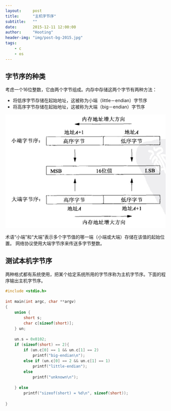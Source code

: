 ```yaml
---
layout:     post
title:      "主机字节序"
subtitle:   ""
date:       2015-12-11 12:00:00
author:     "Hooting"
header-img: "img/post-bg-2015.jpg"
tags:
    - c
    - os
---
```


## 字节序的种类
考虑一个16位整数，它由两个字节组成。内存中存储这两个字节有两种方法：

* 将低序字节存储在起始地址，这被称为小端（little－endian）字节序
* 将高序字节存储在起始地址，这被称为大端（big－endian）字节序

![](/img/post/little-big-endian.png)

术语“小端”和“大端”表示多个字节值的哪一端（小端或大端）存储在该值的起始位置。
网络协议使用大端字节序来传送多字节整数。


## 测试本机字节序
两种格式都有系统使用，把某个给定系统所用的字节序称为主机字节序。下面的程序输出主机字节序。

```c
#include <stdio.h>

int main(int argc, char **argv)
{
    union {
        short s;
        char c[sizeof(short)];
    } un;
    
    un.s = 0x0102;
    if (sizeof(short) == 2){
        if (un.c[0] == 1 && un.c[1] == 2)
            printf("big-endian\n");
        else if (un.c[0] == 2 && un.c[1] == 1)
            printf("little-endian");
        else
            printf("unknown\n");
        
    } else
        printf("sizeof(short) = %d\n", sizeof(short));
    
}
```
